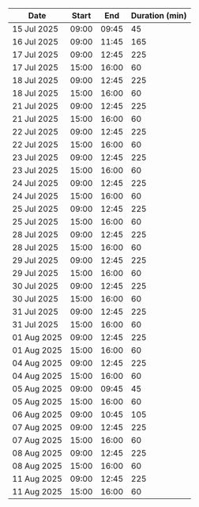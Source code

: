 | Date | Start | End | Duration (min) |
|------|-------|-----|---------------|
| 15 Jul 2025 | 09:00 | 09:45 | 45 |
| 16 Jul 2025 | 09:00 | 11:45 | 165 |
| 17 Jul 2025 | 09:00 | 12:45 | 225 |
| 17 Jul 2025 | 15:00 | 16:00 | 60 |
| 18 Jul 2025 | 09:00 | 12:45 | 225 |
| 18 Jul 2025 | 15:00 | 16:00 | 60 |
| 21 Jul 2025 | 09:00 | 12:45 | 225 |
| 21 Jul 2025 | 15:00 | 16:00 | 60 |
| 22 Jul 2025 | 09:00 | 12:45 | 225 |
| 22 Jul 2025 | 15:00 | 16:00 | 60 |
| 23 Jul 2025 | 09:00 | 12:45 | 225 |
| 23 Jul 2025 | 15:00 | 16:00 | 60 |
| 24 Jul 2025 | 09:00 | 12:45 | 225 |
| 24 Jul 2025 | 15:00 | 16:00 | 60 |
| 25 Jul 2025 | 09:00 | 12:45 | 225 |
| 25 Jul 2025 | 15:00 | 16:00 | 60 |
| 28 Jul 2025 | 09:00 | 12:45 | 225 |
| 28 Jul 2025 | 15:00 | 16:00 | 60 |
| 29 Jul 2025 | 09:00 | 12:45 | 225 |
| 29 Jul 2025 | 15:00 | 16:00 | 60 |
| 30 Jul 2025 | 09:00 | 12:45 | 225 |
| 30 Jul 2025 | 15:00 | 16:00 | 60 |
| 31 Jul 2025 | 09:00 | 12:45 | 225 |
| 31 Jul 2025 | 15:00 | 16:00 | 60 |
| 01 Aug 2025 | 09:00 | 12:45 | 225 |
| 01 Aug 2025 | 15:00 | 16:00 | 60 |
| 04 Aug 2025 | 09:00 | 12:45 | 225 |
| 04 Aug 2025 | 15:00 | 16:00 | 60 |
| 05 Aug 2025 | 09:00 | 09:45 | 45 |
| 05 Aug 2025 | 15:00 | 16:00 | 60 |
| 06 Aug 2025 | 09:00 | 10:45 | 105 |
| 07 Aug 2025 | 09:00 | 12:45 | 225 |
| 07 Aug 2025 | 15:00 | 16:00 | 60 |
| 08 Aug 2025 | 09:00 | 12:45 | 225 |
| 08 Aug 2025 | 15:00 | 16:00 | 60 |
| 11 Aug 2025 | 09:00 | 12:45 | 225 |
| 11 Aug 2025 | 15:00 | 16:00 | 60 |
